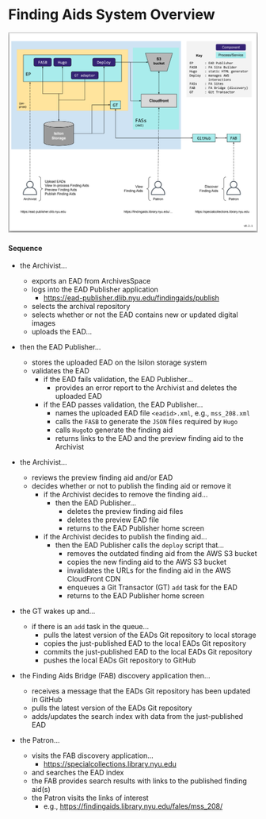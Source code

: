 # Finding Aids System Overview

![](./fa-workflow-v0_2_1.png)

#### Sequence
* the Archivist...
  * exports an EAD from ArchivesSpace
  * logs into the EAD Publisher application
    * https://ead-publisher.dlib.nyu.edu/findingaids/publish
  * selects the archival repository
  * selects whether or not the EAD contains new or updated digital images
  * uploads the EAD...

* then the EAD Publisher...
  * stores the uploaded EAD on the Isilon storage system
  * validates the EAD
    * if the EAD fails validation, the EAD Publisher...
      * provides an error report to the Archivist and deletes the uploaded EAD
    * if the EAD passes validation, the EAD Publisher...
      * names the uploaded EAD file `<eadid>.xml`, e.g., `mss_208.xml`
      * calls the `FASB` to generate the `JSON` files required by `Hugo`
      * calls `Hugo`to generate the finding aid
      * returns links to the EAD and the preview finding aid to the Archivist

* the Archivist...
  * reviews the preview finding aid and/or EAD
  * decides whether or not to publish the finding aid or remove it
    * if the Archivist decides to remove the finding aid...
      * then the EAD Publisher...
        * deletes the preview finding aid files
        * deletes the preview EAD file
        * returns to the EAD Publisher home screen
    * if the Archivist decides to publish the finding aid...
      * then the EAD Publisher calls the `deploy` script that...
        * removes the outdated finding aid from the AWS S3 bucket
        * copies the new finding aid to the AWS S3 bucket
        * invalidates the URLs for the finding aid in the AWS CloudFront CDN
        * enqueues a Git Transactor (GT) `add` task for the EAD
        * returns to the EAD Publisher home screen

* the GT wakes up and...
  * if there is an `add` task in the queue...
    * pulls the latest version of the EADs Git repository to local storage
    * copies the just-published EAD to the local EADs Git repository
    * commits the just-published EAD to the local EADs Git repository
    * pushes the local EADs Git repository to GitHub

* the Finding Aids Bridge (FAB) discovery application then...
  * receives a message that the EADs Git repository has been updated in GitHub
  * pulls the latest version of the EADs Git repository
  * adds/updates the search index with data from the just-published EAD

* the Patron...
  * visits the FAB discovery application...
    * https://specialcollections.library.nyu.edu
  * and searches the EAD index
  * the FAB provides search results with links to the published finding aid(s) 
  * the Patron visits the links of interest
    * e.g., https://findingaids.library.nyu.edu/fales/mss_208/





